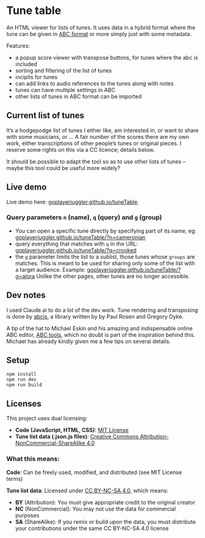 # Tune table
An HTML viewer for lists of tunes. It uses data in a hybrid format where the tune can be given in [ABC format](https://abcnotation.com) or more simply just with some metadata. 

Features: 
* a popup score viewer with transpose buttons, for tunes where the abc is included
* sorting and filtering of the list of tunes
* incipits for tunes
* can add links to audio references to the tunes along with notes
* tunes can have multiple settings in ABC
* other lists of tunes in ABC format can be imported

## Current list of tunes
It’s a hodgepodge list of tunes I either like, am interested in, or want to share with some musicians, or … 
A fair number of the scores there are my own work, either transcriptions of other people’s tunes or original pieces. I reserve some rights on this via a CC licence; details below.

It should be possible to adapt the tool so as to use other lists of tunes – maybe this tool could be useful more widely?

## Live demo
Live demo here: [goplayerjuggler.github.io/tuneTable](https://goplayerjuggler.github.io/tuneTable/).

### Query parameters `n` (name), `q` (query) and `g` (group)
* You can open a specific tune directly by specifying part of its name, eg: 
[goplayerjuggler.github.io/tuneTable/?n=cameronian](https://goplayerjuggler.github.io/tuneTable/?n=cameronian) 
* query everything that matches with `q` in the URL:
[goplayerjuggler.github.io/tuneTable/?q=crooked](https://goplayerjuggler.github.io/tuneTable/?q=crooked)
* the `g` parameter limits the list to a sublist, those tunes whose `groups` are matches. This is meant to be used for sharing only some of the list with a target audience. Example: 
[goplayerjuggler.github.io/tuneTable/?g=alora](https://goplayerjuggler.github.io/tuneTable/?g=alora) 
Unlike the other pages, other tunes are no longer accessible.

## Dev notes
I used Claude.ai to do a lot of the dev work. Tune rendering and transposing is done by [abcjs](https://github.com/paulrosen/abcjs), a library written by by Paul Rosen and Gregory Dyke.

A tip of the hat to Michael Eskin and his amazing and indispensable online ABC editor, [ABC tools](https://michaeleskin.com/app/abctools.html), which no doubt is part of the inspiration behind this. Michael has already kindly given me a few tips on several details.

## Setup
```
npm install
npm run dev
npm run build
```
## Licenses

This project uses dual licensing:

- **Code (JavaScript, HTML, CSS)**: [MIT License](LICENSE-CODE)
- **Tune list data (.json.js files)**: [Creative Commons Attribution-NonCommercial-ShareAlike 4.0](LICENSE-DATA)

### What this means:

**Code**: Can be freely used, modified, and distributed (see MIT License terms)

**Tune list data**: Licensed under [CC BY-NC-SA 4.0](https://creativecommons.org/licenses/by-nc-sa/4.0/), which means:
- **BY** (Attribution): You must give appropriate credit to the original creator
- **NC** (NonCommercial): You may not use the data for commercial purposes
- **SA** (ShareAlike): If you remix or build upon the data, you must distribute your contributions under the same CC BY-NC-SA 4.0 license